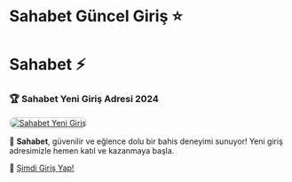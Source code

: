 # Sahabet Güncel Giriş ⭐

# Sahabet ⚡

### 🏆 Sahabet Yeni Giriş Adresi 2024  

<a href="https://merit-group.pages.dev/" title="Sahabet Yeni Giriş" rel="nofollow">  
<img src="https://i.hizliresim.com/1d7hvuc.png" alt="Sahabet Yeni Giriş" style="max-width: 100%; border: 2px solid #ddd; border-radius: 10px;">  
</a>  

🎰 **Sahabet**, güvenilir ve eğlence dolu bir bahis deneyimi sunuyor! Yeni giriş adresimizle hemen katıl ve kazanmaya başla.  

🔗 [Şimdi Giriş Yap!](https://merit-group.pages.dev/)  
